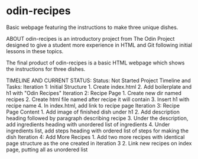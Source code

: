 # odin-recipes
Basic webpage featuring the instructions to make three unique dishes.

ABOUT
odin-recipes is an introductory project from The Odin Project designed to give a student more experience in HTML and Git following initial lessons in these topics.

The final product of odin-recipes is a basic HTML webpage which shows the instructions for three dishes.

TIMELINE AND CURRENT STATUS:
Status: Not Started
Project Timeline and Tasks:
  Iteration 1: Initial Structure
    1. Create index.html
    2. Add boilerplate and h1 with "Odin Recipes"
  Iteration 2: Recipe Page
    1. Create new dir named recipes
    2. Create html file named after recipe it will contain
    3. Insert h1 with recipe name
    4. In index.html, add link to recipe page
  Iteration 3: Recipe Page Content
    1. Add image of finished dish under h1
    2. Add description heading followed by paragraph describing recipe
    3. Under the description, add ingredients heading with unordered list of ingredients
    4. Under ingredients list, add steps heading with ordered list of steps for making the dish
  Iteration 4: Add More Recipes
    1. Add two more recipes with identical page structure as the one created in iteration 3
    2. Link new recipes on index page, putting all as unordered list